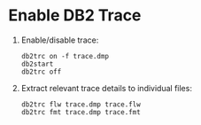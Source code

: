 # Enable DB2 Trace

1.  Enable/disable trace:

       ``` shell
       db2trc on -f trace.dmp
       db2start
       db2trc off
       ```

2.  Extract relevant trace details to individual files:

       ``` shell
       db2trc flw trace.dmp trace.flw
       db2trc fmt trace.dmp trace.fmt
       ```
